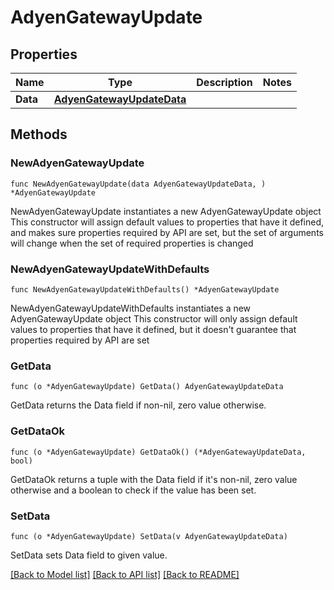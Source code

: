 # AdyenGatewayUpdate

## Properties

Name | Type | Description | Notes
------------ | ------------- | ------------- | -------------
**Data** | [**AdyenGatewayUpdateData**](AdyenGatewayUpdateData.md) |  | 

## Methods

### NewAdyenGatewayUpdate

`func NewAdyenGatewayUpdate(data AdyenGatewayUpdateData, ) *AdyenGatewayUpdate`

NewAdyenGatewayUpdate instantiates a new AdyenGatewayUpdate object
This constructor will assign default values to properties that have it defined,
and makes sure properties required by API are set, but the set of arguments
will change when the set of required properties is changed

### NewAdyenGatewayUpdateWithDefaults

`func NewAdyenGatewayUpdateWithDefaults() *AdyenGatewayUpdate`

NewAdyenGatewayUpdateWithDefaults instantiates a new AdyenGatewayUpdate object
This constructor will only assign default values to properties that have it defined,
but it doesn't guarantee that properties required by API are set

### GetData

`func (o *AdyenGatewayUpdate) GetData() AdyenGatewayUpdateData`

GetData returns the Data field if non-nil, zero value otherwise.

### GetDataOk

`func (o *AdyenGatewayUpdate) GetDataOk() (*AdyenGatewayUpdateData, bool)`

GetDataOk returns a tuple with the Data field if it's non-nil, zero value otherwise
and a boolean to check if the value has been set.

### SetData

`func (o *AdyenGatewayUpdate) SetData(v AdyenGatewayUpdateData)`

SetData sets Data field to given value.



[[Back to Model list]](../README.md#documentation-for-models) [[Back to API list]](../README.md#documentation-for-api-endpoints) [[Back to README]](../README.md)


